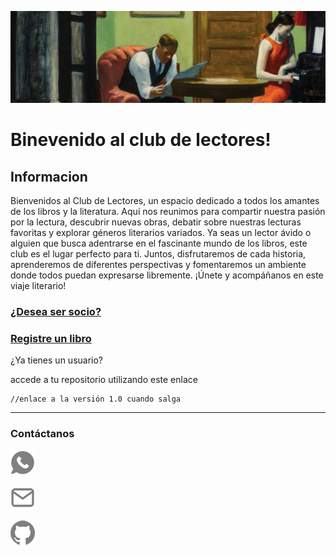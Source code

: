 ![imagen](imagenes\headreadme.jpg)

# Binevenido al club de lectores!

## Informacion
Bienvenidos al Club de Lectores, un espacio dedicado a todos los amantes de los libros y la literatura. Aquí nos reunimos para compartir nuestra pasión por la lectura, descubrir nuevas obras, debatir sobre nuestras lecturas favoritas y explorar géneros literarios variados. Ya seas un lector ávido o alguien que busca adentrarse en el fascinante mundo de los libros, este club es el lugar perfecto para ti. Juntos, disfrutaremos de cada historia, aprenderemos de diferentes perspectivas y fomentaremos un ambiente donde todos puedan expresarse libremente. ¡Únete y acompáñanos en este viaje literario!


### [¿Desea ser socio?](Usuarios\user_register.md)
  
### [Registre un libro](Libros\book_register.md)

¿Ya tienes un usuario?

accede a tu repositorio utilizando este enlace

    //enlace a la versión 1.0 cuando salga

----
### Contáctanos
[![imagen](imagenes\whatsapplogo.png)](https://wa.me/34644208608) 

[![imagen](imagenes\emaillogopng.png)](mailto:alberto16166@alumnos.ilerna.com)

[![imagen](imagenes\githublogopng.png)](https://github.com/SantanaOlmo)